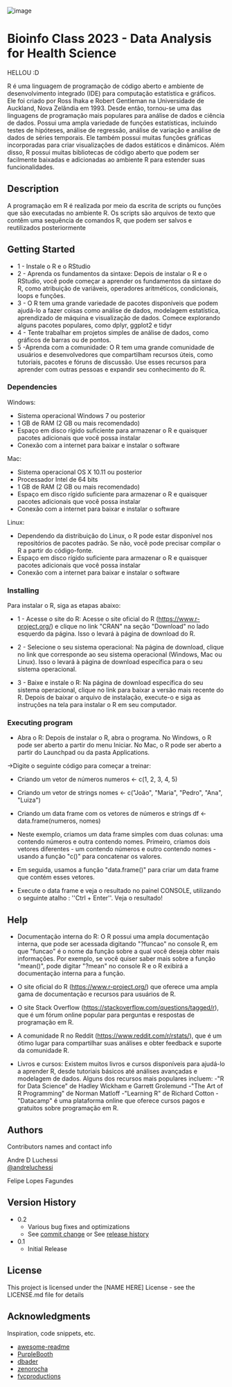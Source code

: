 
![image](https://user-images.githubusercontent.com/127351953/228051652-2a1f7f66-6cdb-4d2c-850b-f75674ed7577.png)


# Bioinfo Class 2023 - Data Analysis for Health Science
HELLOU :D

R é uma linguagem de programação de código aberto e ambiente de desenvolvimento integrado (IDE) para computação estatística e gráficos. Ele foi criado por Ross Ihaka e Robert Gentleman na Universidade de Auckland, Nova Zelândia em 1993. Desde então, tornou-se uma das linguagens de programação mais populares para análise de dados e ciência de dados. Possui uma ampla variedade de funções estatísticas, incluindo testes de hipóteses, análise de regressão, análise de variação e análise de dados de séries temporais. Ele também possui muitas funções gráficas incorporadas para criar visualizações de dados estáticos e dinâmicos. Além disso, R possui muitas bibliotecas de código aberto que podem ser facilmente baixadas e adicionadas ao ambiente R para estender suas funcionalidades.

## Description
A programação em R é realizada por meio da escrita de scripts ou funções que são executadas no ambiente R. Os scripts são arquivos de texto que contêm uma sequência de comandos R, que podem ser salvos e reutilizados posteriormente

## Getting Started
- 1 - Instale o R e o RStudio
- 2 - Aprenda os fundamentos da sintaxe: Depois de instalar o R e o RStudio, você pode começar a aprender os fundamentos da sintaxe do R, como atribuição de variáveis, operadores aritméticos, condicionais, loops e funções.
- 3 - O R tem uma grande variedade de pacotes disponíveis que podem ajudá-lo a fazer coisas como análise de dados, modelagem estatística, aprendizado de máquina e visualização de dados. Comece explorando alguns pacotes populares, como dplyr, ggplot2 e tidyr
- 4 - Tente trabalhar em projetos simples de análise de dados, como gráficos de barras ou de pontos.
- 5 -Aprenda com a comunidade: O R tem uma grande comunidade de usuários e desenvolvedores que compartilham recursos úteis, como tutoriais, pacotes e fóruns de discussão. Use esses recursos para aprender com outras pessoas e expandir seu conhecimento do R.

### Dependencies
Windows:

- Sistema operacional Windows 7 ou posterior
- 1 GB de RAM (2 GB ou mais recomendado)
- Espaço em disco rígido suficiente para armazenar o R e quaisquer pacotes adicionais que você possa instalar
- Conexão com a internet para baixar e instalar o software

Mac:

- Sistema operacional OS X 10.11 ou posterior
- Processador Intel de 64 bits
- 1 GB de RAM (2 GB ou mais recomendado)
- Espaço em disco rígido suficiente para armazenar o R e quaisquer pacotes adicionais que você possa instalar
- Conexão com a internet para baixar e instalar o software

Linux:

- Dependendo da distribuição do Linux, o R pode estar disponível nos repositórios de pacotes padrão. Se não, você pode precisar compilar o R a partir do código-fonte.
- Espaço em disco rígido suficiente para armazenar o R e quaisquer pacotes adicionais que você possa instalar
- Conexão com a internet para baixar e instalar o software


### Installing
Para instalar o R, siga as etapas abaixo:

- 1 - Acesse o site do R: Acesse o site oficial do R (https://www.r-project.org/) e clique no link "CRAN" na seção "Download" no lado esquerdo da página. Isso o levará à página de download do R.

- 2 - Selecione o seu sistema operacional: Na página de download, clique no link que corresponde ao seu sistema operacional (Windows, Mac ou Linux). Isso o levará à página de download específica para o seu sistema operacional.

- 3 - Baixe e instale o R: Na página de download específica do seu sistema operacional, clique no link para baixar a versão mais recente do R. Depois de baixar o arquivo de instalação, execute-o e siga as instruções na tela para instalar o R em seu computador.


### Executing program
- Abra o R: Depois de instalar o R, abra o programa. No Windows, o R pode ser aberto a partir do menu Iniciar. No Mac, o R pode ser aberto a partir do Launchpad ou da pasta Applications.

->Digite o seguinte código para começar a treinar: 


- Criando um vetor de números
numeros <- c(1, 2, 3, 4, 5)

- Criando um vetor de strings
nomes <- c("João", "Maria", "Pedro", "Ana", "Luiza")

- Criando um data frame com os vetores de números e strings
df <- data.frame(numeros, nomes)

- Neste exemplo, criamos um data frame simples com duas colunas: uma contendo números e outra contendo nomes. Primeiro, criamos dois vetores diferentes - um contendo números e outro contendo nomes - usando a função "c()" para concatenar os valores.
- Em seguida, usamos a função "data.frame()" para criar um data frame que contém esses vetores. 

- Execute o data frame e veja o resultado no painel CONSOLE, utilizando o seguinte atalho : ''Ctrl + Enter''. Veja o resultado!



## Help

- Documentação interna do R: O R possui uma ampla documentação interna, que pode ser acessada digitando "?funcao" no console R, em que "funcao" é o nome da função sobre a qual você deseja obter mais informações. Por exemplo, se você quiser saber mais sobre a função "mean()", pode digitar "?mean" no console R e o R exibirá a documentação interna para a função.

- O site oficial do R (https://www.r-project.org/) que oferece uma ampla gama de documentação e recursos para usuários de R.

- O site Stack Overflow (https://stackoverflow.com/questions/tagged/r), que é um fórum online popular para perguntas e respostas de programação em R.

- A comunidade R no Reddit (https://www.reddit.com/r/rstats/), que é um ótimo lugar para compartilhar suas análises e obter feedback e suporte da comunidade R.

- Livros e cursos: Existem muitos livros e cursos disponíveis para ajudá-lo a aprender R, desde tutoriais básicos até análises avançadas e modelagem de dados. Alguns dos recursos mais populares incluem:
-"R for Data Science" de Hadley Wickham e Garrett Grolemund
-"The Art of R Programming" de Norman Matloff
-"Learning R" de Richard Cotton
-"Datacamp" é uma plataforma online que oferece cursos pagos e gratuitos sobre programação em R.

## Authors

Contributors names and contact info

Andre D Luchessi  
[@andreluchessi](https://www.linkedin.com/in/andreluchessi/)

Felipe Lopes Fagundes

## Version History

* 0.2
    * Various bug fixes and optimizations
    * See [commit change]() or See [release history]()
* 0.1
    * Initial Release

## License

This project is licensed under the [NAME HERE] License - see the LICENSE.md file for details

## Acknowledgments

Inspiration, code snippets, etc.
* [awesome-readme](https://github.com/matiassingers/awesome-readme)
* [PurpleBooth](https://gist.github.com/PurpleBooth/109311bb0361f32d87a2)
* [dbader](https://github.com/dbader/readme-template)
* [zenorocha](https://gist.github.com/zenorocha/4526327)
* [fvcproductions](https://gist.github.com/fvcproductions/1bfc2d4aecb01a834b46)
